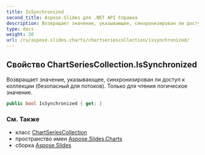 ```yaml
---
title: IsSynchronized
second_title: Aspose.Slides для .NET API Справка
description: Возвращает значение, указывающее, синхронизирован ли доступ к коллекции безопасный для потоков. Только для чтения логическое значение.
type: docs
weight: 20
url: /ru/aspose.slides.charts/chartseriescollection/issynchronized/
---
```


## Свойство ChartSeriesCollection.IsSynchronized

Возвращает значение, указывающее, синхронизирован ли доступ к коллекции (безопасный для потоков). Только для чтения логическое значение.

```csharp
public bool IsSynchronized { get; }
```

### См. Также

* класс [ChartSeriesCollection](../../chartseriescollection)
* пространство имен [Aspose.Slides.Charts](../../chartseriescollection)
* сборка [Aspose.Slides](../../../)

<!-- DO NOT EDIT: сгенерировано xmldocmd для Aspose.Slides.dll -->